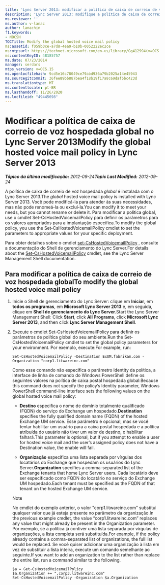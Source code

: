 ```yaml
---
title: 'Lync Server 2013: modificar a política de caixa de correio de voz hospedada global'
description: 'Lync Server 2013: modifique a política de caixa de correio de voz hospedada global.'
ms.reviewer: ''
ms.author: v-lanac
author: lanachin
f1.keywords:
- NOCSH
TOCTitle: Modify the global hosted voice mail policy
ms:assetid: f059b3ce-a7d8-4ea9-b10b-0052222ec2ce
ms:mtpsurl: https://technet.microsoft.com/en-us/library/Gg412994(v=OCS.15)
ms:contentKeyID: 48185757
ms.date: 07/23/2014
manager: serdars
mtps_version: v=OCS.15
ms.openlocfilehash: 9cd5e16c78049ce79abd936a79b2025a14e45943
ms.sourcegitcommit: 36fee89bb887bea4f18b19f17a8c69daf5bc423d
ms.translationtype: MT
ms.contentlocale: pt-BR
ms.lasthandoff: 11/26/2020
ms.locfileid: "49445698"
---
```

# <a name="modify-the-global-hosted-voice-mail-policy-in-lync-server-2013"></a><span data-ttu-id="a98f4-103">Modificar a política de caixa de correio de voz hospedada global no Lync Server 2013</span><span class="sxs-lookup"><span data-stu-id="a98f4-103">Modify the global hosted voice mail policy in Lync Server 2013</span></span>

<div data-xmlns="http://www.w3.org/1999/xhtml">

<div class="topic" data-xmlns="http://www.w3.org/1999/xhtml" data-msxsl="urn:schemas-microsoft-com:xslt" data-cs="https://msdn.microsoft.com/">

<div data-asp="https://msdn2.microsoft.com/asp">



</div>

<div id="mainSection">

<div id="mainBody"><span data-ttu-id="a98f4-104">

<span> </span></span><span class="sxs-lookup"><span data-stu-id="a98f4-104">

<span> </span></span></span>

<span data-ttu-id="a98f4-105">_**Tópico da última modificação:** 2012-09-24_</span><span class="sxs-lookup"><span data-stu-id="a98f4-105">_**Topic Last Modified:** 2012-09-24_</span></span>

<span data-ttu-id="a98f4-106">A política de caixa de correio de voz hospedada *global* é instalada com o Lync Server 2013.</span><span class="sxs-lookup"><span data-stu-id="a98f4-106">The *global* hosted voice mail policy is installed with Lync Server 2013.</span></span> <span data-ttu-id="a98f4-107">Você pode modificá-la para atender às suas necessidades, mas não pode renomeá-la ou excluí-la.</span><span class="sxs-lookup"><span data-stu-id="a98f4-107">You can modify it to meet your needs, but you cannot rename or delete it.</span></span> <span data-ttu-id="a98f4-108">Para modificar a política global, use o cmdlet Set-CsHostedVoicemailPolicy para definir os parâmetros para os valores apropriados para a implantação específica.</span><span class="sxs-lookup"><span data-stu-id="a98f4-108">To modify the global policy, you use the Set-CsHostedVoicemailPolicy cmdlet to set the parameters to appropriate values for your specific deployment.</span></span>

<span data-ttu-id="a98f4-109">Para obter detalhes sobre o cmdlet [set-CsHostedVoicemailPolicy](https://docs.microsoft.com/powershell/module/skype/Set-CsHostedVoicemailPolicy) , consulte a documentação do Shell de gerenciamento do Lync Server.</span><span class="sxs-lookup"><span data-stu-id="a98f4-109">For details about the [Set-CsHostedVoicemailPolicy](https://docs.microsoft.com/powershell/module/skype/Set-CsHostedVoicemailPolicy) cmdlet, see the Lync Server Management Shell documentation.</span></span>

<div>

## <a name="to-modify-the-global-hosted-voice-mail-policy"></a><span data-ttu-id="a98f4-110">Para modificar a política de caixa de correio de voz hospedada global</span><span class="sxs-lookup"><span data-stu-id="a98f4-110">To modify the global hosted voice mail policy</span></span>

1.  <span data-ttu-id="a98f4-111">Inicie o Shell de gerenciamento do Lync Server: clique em **Iniciar**, em **todos os programas**, em **Microsoft Lync Server 2013** e, em seguida, clique em **Shell de gerenciamento do Lync Server**.</span><span class="sxs-lookup"><span data-stu-id="a98f4-111">Start the Lync Server Management Shell: Click **Start**, click **All Programs**, click **Microsoft Lync Server 2013**, and then click **Lync Server Management Shell**.</span></span>

2.  <span data-ttu-id="a98f4-112">Execute o cmdlet Set-CsHostedVoicemailPolicy para definir os parâmetros de política global do seu ambiente.</span><span class="sxs-lookup"><span data-stu-id="a98f4-112">Run the Set-CsHostedVoicemailPolicy cmdlet to set the global policy parameters for your environment.</span></span> <span data-ttu-id="a98f4-113">Por exemplo, execute:</span><span class="sxs-lookup"><span data-stu-id="a98f4-113">For example, run:</span></span>
    
        Set-CsHostedVoicemailPolicy -Destination ExUM.fabrikam.com -Organization "corp1.litwareinc.com"
    
    <span data-ttu-id="a98f4-114">Como esse comando não especifica o parâmetro Identity da política, a interface de linha de comando do Windows PowerShell define os seguintes valores na política de caixa postal hospedada global:</span><span class="sxs-lookup"><span data-stu-id="a98f4-114">Because this command does not specify the policy’s Identity parameter, Windows PowerShell command-line interface sets the following values on the global hosted voice mail policy:</span></span>
    
      - <span data-ttu-id="a98f4-115">**Destino** especifica o nome de domínio totalmente qualificado (FQDN) do serviço do Exchange um hospedado.</span><span class="sxs-lookup"><span data-stu-id="a98f4-115">**Destination** specifies the fully qualified domain name (FQDN) of the hosted Exchange UM service.</span></span> <span data-ttu-id="a98f4-116">Esse parâmetro é opcional, mas se você tentar habilitar um usuário para a caixa postal hospedada e a política atribuída do usuário não tiver um valor de destino, o habilitar falhará.</span><span class="sxs-lookup"><span data-stu-id="a98f4-116">This parameter is optional, but if you attempt to enable a user for hosted voice mail and the user’s assigned policy does not have a Destination value, the enable will fail.</span></span>
    
      - <span data-ttu-id="a98f4-117">**Organização** especifica uma lista separada por vírgulas dos locatários do Exchange que hospedam os usuários do Lync Server.</span><span class="sxs-lookup"><span data-stu-id="a98f4-117">**Organization** specifies a comma-separated list of the Exchange tenants that home Lync Server users.</span></span> <span data-ttu-id="a98f4-118">Cada locatário deve ser especificado como FQDN do locatário no serviço do Exchange UM hospedado.</span><span class="sxs-lookup"><span data-stu-id="a98f4-118">Each tenant must be specified as the FQDN of that tenant on the hosted Exchange UM service.</span></span>
    
    <div>
    

    > [!NOTE]  
    > <span data-ttu-id="a98f4-119">No cmdlet do exemplo anterior, o valor "corp1.litwareinc.com" substitui qualquer valor que já esteja presente no parâmetro da organização.</span><span class="sxs-lookup"><span data-stu-id="a98f4-119">In the previous example cmdlet, the value “corp1.litwareinc.com” replaces any value that might already be present in the Organization parameter.</span></span> <span data-ttu-id="a98f4-120">Por exemplo, se a política já contiver uma lista separada por vírgulas de organizações, a lista completa será substituída.</span><span class="sxs-lookup"><span data-stu-id="a98f4-120">For example, if the policy already contains a comma-separated list of organizations, the full list would be replaced.</span></span> <span data-ttu-id="a98f4-121">Se você quiser adicionar uma organização à lista em vez de substituir a lista inteira, execute um comando semelhante ao seguinte.</span><span class="sxs-lookup"><span data-stu-id="a98f4-121">If you want to add an organization to the list rather than replace the entire list, run a command similar to the following.</span></span>

    
    </div>
    
        $a = Get-CsHostedVoicemailPolicy
        $a.Organization += ",corp3.litwareinc.com"
        Set-CsHostedVoicemailPolicy -Organization $a.Organization

<span data-ttu-id="a98f4-122"></div>

</div>

<span> </span>

</div>

</div>

</span><span class="sxs-lookup"><span data-stu-id="a98f4-122"></div>

</div>

<span> </span>

</div>

</div>

</span></span></div>

